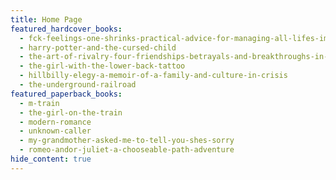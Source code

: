 ```yaml
---
title: Home Page
featured_hardcover_books:
  - fck-feelings-one-shrinks-practical-advice-for-managing-all-lifes-impossible-problems
  - harry-potter-and-the-cursed-child
  - the-art-of-rivalry-four-friendships-betrayals-and-breakthroughs-in-modern-art
  - the-girl-with-the-lower-back-tattoo
  - hillbilly-elegy-a-memoir-of-a-family-and-culture-in-crisis
  - the-underground-railroad
featured_paperback_books:
  - m-train
  - the-girl-on-the-train
  - modern-romance
  - unknown-caller
  - my-grandmother-asked-me-to-tell-you-shes-sorry
  - romeo-andor-juliet-a-chooseable-path-adventure
hide_content: true
---
```

